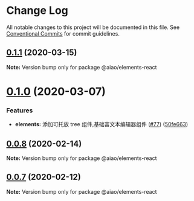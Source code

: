 # Change Log

All notable changes to this project will be documented in this file.
See [Conventional Commits](https://conventionalcommits.org) for commit guidelines.

## [0.1.1](https://github.com/aiao-io/aiao/compare/@aiao/elements-react@0.1.0...@aiao/elements-react@0.1.1) (2020-03-15)

**Note:** Version bump only for package @aiao/elements-react





# [0.1.0](https://github.com/aiao-io/aiao/compare/@aiao/elements-react@0.0.8...@aiao/elements-react@0.1.0) (2020-03-07)

### Features

- **elements:** 添加可托放 tree 组件,基础富文本编辑器组件 ([#77](https://github.com/aiao-io/aiao/issues/77)) ([50fe663](https://github.com/aiao-io/aiao/commit/50fe6636b8ed45107ab7e158efd247e9ca6028cc))

## [0.0.8](https://github.com/aiao-io/aiao/compare/@aiao/elements-react@0.0.7...@aiao/elements-react@0.0.8) (2020-02-14)

**Note:** Version bump only for package @aiao/elements-react

## [0.0.7](https://github.com/aiao-io/aiao/compare/@aiao/elements-react@0.0.6...@aiao/elements-react@0.0.7) (2020-02-12)

**Note:** Version bump only for package @aiao/elements-react
